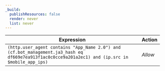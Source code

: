 ```yaml
---
_build:
  publishResources: false
  render: never
  list: never
---
```


| Expression | Action |
| --- | --- |
| `(http.user_agent contains "App_Name 2.0") and (cf.bot_management.ja3_hash eq df669e7ea913f1ac0c0cce9a201a2ec1) and (ip.src in $mobile_app_ips)` | *Allow* |